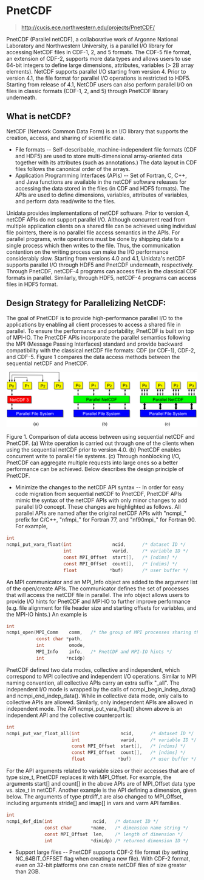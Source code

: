 # PnetCDF

> http://cucis.ece.northwestern.edu/projects/PnetCDF/

PnetCDF (Parallel netCDF), a collaborative work of Argonne National Laboratory and Northwestern University, is a parallel I/O library for accessing NetCDF files in CDF-1, 2, and 5 formats. The CDF-5 file format, an extension of CDF-2, supports more data types and allows users to use 64-bit integers to define large dimensions, attributes, variables (> 2B array elements).
NetCDF supports parallel I/O starting from version 4. Prior to version 4.1, the file format for parallel I/O operations is restricted to HDF5. Starting from release of 4.1, NetCDF users can also perform parallel I/O on files in classic formats (CDF-1, 2, and 5) through PnetCDF library underneath.

## What is netCDF?

NetCDF (Network Common Data Form) is an I/O library that supports the creation, access, and sharing of scientific data.

+ File formats -- Self-describable, machine-independent file formats (CDF and HDF5) are used to store multi-dimensional array-oriented data together with its attributes (such as annotations.) The data layout in CDF files follows the canonical order of the arrays.
+ Application Programming Interfaces (APIs) -- Set of Fortran, C, C++, and Java functions are available in the netCDF software releases for accessing the data stored in the files (in CDF and HDF5 formats). The APIs are used to define dimensions, variables, attributes of variables, and perform data read/write to the files.

Unidata provides implementations of netCDF software. Prior to version 4, netCDF APIs do not support parallel I/O. Although concurrent read from multiple application clients on a shared file can be achieved using individual file pointers, there is no parallel file access semantics in the APIs. For parallel programs, write operations must be done by shipping data to a single process which then writes to the file. Thus, the communication contention on the writing process can make the I/O performance considerably slow.
Starting from versions 4.0 and 4.1, Unidata's netCDF supports parallel I/O through HDF5 and PnetCDF underneath, respectively. Through PnetCDF, netCDF-4 programs can access files in the classical CDF formats in parallel. Similarly, through HDF5, netCDF-4 programs can access files in HDF5 format.

## Design Strategy for Parallelizing NetCDF:

The goal of PnetCDF is to provide high-performance parallel I/O to the applications by enabling all client processes to access a shared file in parallel. To ensure the performance and portability, PnetCDF is built on top of MPI-IO. The PnetCDF APIs incorporate the parallel semantics following the MPI (Message Passing Interfaces) standard and provide backward compatibility with the classical netCDF file formats: CDF (or CDF-1), CDF-2, and CDF-5. Figure 1 compares the data access methods between the sequential netCDF and PnetCDF.

![PnetCDF figure comparing sequential I/O, parallel I/O, and parallel I/O with request aggregation feature.](pnetcdf_fig.png)

Figure 1. Comparison of data access between using sequential netCDF and PnetCDF. (a) Write operation is carried out through one of the clients when using the sequential netCDF prior to version 4.0. (b) PnetCDF enables concurrent write to parallel file systems. (c) Through nonblocking I/O, PnetCDF can aggregate multiple requests into large ones so a better performance can be achieved.
Below describes the design principle of PnetCDF.

+ Minimize the changes to the netCDF API syntax -- In order for easy code migration from sequential netCDF to PnetCDF, PnetCDF APIs mimic the syntax of the netCDF APIs with only minor changes to add parallel I/O concept. These changes are highlighted as follows.
All parallel APIs are named after the original netCDF APIs with "ncmpi_" prefix for C/C++, "nfmpi_" for Fortran 77, and "nf90mpi_" for Fortran 90. For example,

```c
int
ncmpi_put_vara_float(int               ncid,      /* dataset ID */
                     int               varid,     /* variable ID */
                     const MPI_Offset  start[],   /* [ndims] */
                     const MPI_Offset  count[],   /* [ndims] */
                     float            *buf)       /* user buffer */
```

An MPI communicator and an MPI_Info object are added to the argument list of the open/create APIs. The communicator defines the set of processes that will access the netCDF file in parallel. The info object allows users to provide I/O hints for PnetCDF and MPI-IO to further improve performance (e.g. file alignment for file header size and starting offsets for variables, and the MPI-IO hints.) An example is

```c
int
ncmpi_open(MPI_Comm    comm,   /* the group of MPI processes sharing the file */
           const char *path,
           int         omode,
           MPI_Info    info,   /* PnetCDF and MPI-IO hints */
           int        *ncidp)
```

PnetCDF defined two data modes, collective and independent, which correspond to MPI collective and independent I/O operations. Similar to MPI naming convention, all collective APIs carry an extra suffix "_all". The independent I/O mode is wrapped by the calls of ncmpi_begin_indep_data() and ncmpi_end_indep_data(). While in collective data mode, only calls to collective APIs are allowed. Similarly, only independent APIs are allowed in independent mode. The API ncmpi_put_vara_float() shown above is an independent API and the collective counterpart is:

```c
int
ncmpi_put_var_float_all(int               ncid,      /* dataset ID */
                        int               varid,     /* variable ID */
                        const MPI_Offset  start[],   /* [ndims] */
                        const MPI_Offset  count[],   /* [ndims] */
                        float            *buf)       /* user buffer */
```

For the API arguments related to variable sizes or their accesses that are of type size_t, PnetCDF replaces it with MPI_Offset. For example, the arguments start[] and count[] in the above APIs are of MPI_Offset data type vs. size_t in netCDF. Another example is the API defining a dimension, given below. The arguments of type ptrdiff_t are also changed to MPI_Offset, including arguments stride[] and imap[] in vars and varm API families.

```c
int
ncmpi_def_dim(int               ncid,   /* dataset ID */
              const char       *name,   /* dimension name string */
              const MPI_Offset  len,    /* length of dimension */
              int              *dimidp) /* returned dimension ID */
```

+ Support large files -- PnetCDF supports CDF-2 file format (by setting NC_64BIT_OFFSET flag when creating a new file). With CDF-2 format, even on 32-bit platforms one can create netCDF files of size greater than 2GB.